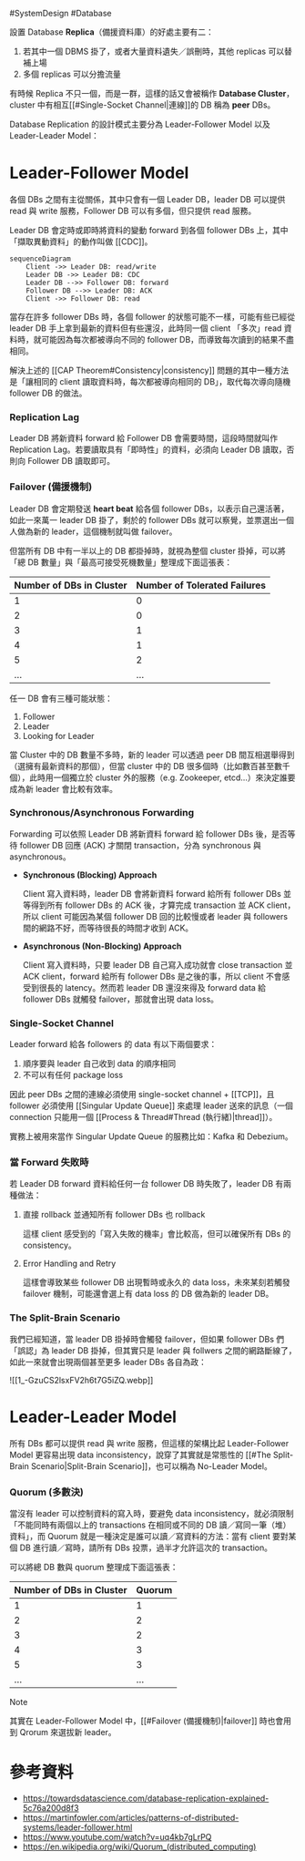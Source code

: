 #SystemDesign #Database

設置 Database **Replica**（備援資料庫）的好處主要有二：

1. 若其中一個 DBMS 掛了，或者大量資料遺失／誤刪時，其他 replicas 可以替補上場
2. 多個 replicas 可以分擔流量

有時候 Replica 不只一個，而是一群，這樣的話又會被稱作 **Database Cluster**，cluster 中有相互[[#Single-Socket Channel|連線]]的 DB 稱為 **peer** DBs。

Database Replication 的設計模式主要分為 Leader-Follower Model 以及 Leader-Leader Model：

# Leader-Follower Model

各個 DBs 之間有主從關係，其中只會有一個 Leader DB，leader DB 可以提供 read 與 write 服務，Follower DB 可以有多個，但只提供 read 服務。

Leader DB 會定時或即時將資料的變動 forward 到各個 follower DBs 上，其中「擷取異動資料」的動作叫做 [[CDC]]。

```mermaid
sequenceDiagram
    Client ->> Leader DB: read/write
    Leader DB ->> Leader DB: CDC
    Leader DB -->> Follower DB: forward
    Follower DB -->> Leader DB: ACK
    Client ->> Follower DB: read
```

當存在許多 follower DBs 時，各個 follower 的狀態可能不一樣，可能有些已經從 leader DB 手上拿到最新的資料但有些還沒，此時同一個 client 「多次」read 資料時，就可能因為每次都被導向不同的 follower DB，而導致每次讀到的結果不盡相同。

解決上述的 [[CAP Theorem#Consistency|consistency]] 問題的其中一種方法是「讓相同的 client 讀取資料時，每次都被導向相同的 DB」，取代每次導向隨機 follower DB 的做法。

### Replication Lag

Leader DB 將新資料 forward 給 Follower DB 會需要時間，這段時間就叫作 Replication Lag。若要讀取具有「即時性」的資料，必須向 Leader DB 讀取，否則向 Follower DB 讀取即可。

### Failover (備援機制)

Leader DB 會定期發送 **heart beat** 給各個 follower DBs，以表示自己還活著，如此一來萬一 leader DB 掛了，剩於的 follower DBs 就可以察覺，並票選出一個人做為新的 leader，這個機制就叫做 failover。

但當所有 DB 中有一半以上的 DB 都掛掉時，就視為整個 cluster 掛掉，可以將「總 DB 數量」與「最高可接受死機數量」整理成下面這張表：

|Number of DBs in Cluster|Number of Tolerated Failures|
|---|---|
|1|0|
|2|0|
|3|1|
|4|1|
|5|2|
|…|…|

任一 DB 會有三種可能狀態：

1. Follower
2. Leader
3. Looking for Leader

當 Cluster 中的 DB 數量不多時，新的 leader 可以透過 peer DB 間互相選舉得到（選擁有最新資料的那個），但當 cluster 中的 DB 很多個時（比如數百甚至數千個），此時用一個獨立於 cluster 外的服務（e.g. Zookeeper, etcd…）來決定誰要成為新 leader 會比較有效率。

### Synchronous/Asynchronous Forwarding

Forwarding 可以依照 Leader DB 將新資料 forward 給 follower DBs 後，是否等待 follower DB 回應 (ACK) 才關閉 transaction，分為 synchronous 與 asynchronous。

- **Synchronous (Blocking) Approach**

    Client 寫入資料時，leader DB 會將新資料 forward 給所有 follower DBs 並等得到所有 follower DBs 的 ACK 後，才算完成 transaction 並 ACK client，所以 client 可能因為某個 follower DB 回的比較慢或者 leader 與 followers 間的網路不好，而等待很長的時間才收到 ACK。

- **Asynchronous (Non-Blocking) Approach**

    Client 寫入資料時，只要 leader DB 自己寫入成功就會 close transaction 並 ACK client，forward 給所有 follower DBs 是之後的事，所以 client 不會感受到很長的 latency。然而若 leader DB 還沒來得及 forward data 給 follower DBs 就觸發 failover，那就會出現 data loss。

### Single-Socket Channel

Leader forward 給各 followers 的 data 有以下兩個要求：

1. 順序要與 leader 自己收到 data 的順序相同
2. 不可以有任何 package loss

因此 peer DBs 之間的連線必須使用 single-socket channel + [[TCP]]，且 follower 必須使用 [[Singular Update Queue]] 來處理 leader 送來的訊息（一個 connection 只能用一個 [[Process & Thread#Thread (執行緒)|thread]]）。

實務上被用來當作 Singular Update Queue 的服務比如：Kafka 和 Debezium。

### 當 Forward 失敗時

若 Leader DB forward 資料給任何一台 follower DB 時失敗了，leader DB 有兩種做法：

1. 直接 rollback 並通知所有 follower DBs 也 rollback

    這樣 client 感受到的「寫入失敗的機率」會比較高，但可以確保所有 DBs 的 consistency。

2. Error Handling and Retry

    這樣會導致某些 follower DB 出現暫時或永久的 data loss，未來某刻若觸發 failover 機制，可能還會選上有 data loss 的 DB 做為新的 leader DB。

### The Split-Brain Scenario

我們已經知道，當 leader DB 掛掉時會觸發 failover，但如果 follower DBs 們「誤認」為 leader DB 掛掉，但其實只是 leader 與 follwers 之間的網路斷線了，如此一來就會出現兩個甚至更多 leader DBs 各自為政：

![[1_-GzuCS2lsxFV2h6t7G5iZQ.webp]]

# Leader-Leader Model

所有 DBs 都可以提供 read 與 write 服務，但這樣的架構比起 Leader-Follower Model 更容易出現 data inconsistency，說穿了其實就是常態性的 [[#The Split-Brain Scenario|Split-Brain Scenario]]，也可以稱為 No-Leader Model。

### Quorum (多數決)

當沒有 leader 可以控制資料的寫入時，要避免 data inconsistency，就必須限制「不能同時有兩個以上的 transactions 在相同或不同的 DB 讀／寫同一筆（堆）資料」，而 Quorum 就是一種決定是誰可以讀／寫資料的方法：當有 client 要對某個 DB 進行讀／寫時，請所有 DBs 投票，過半才允許這次的 transaction。

可以將總 DB 數與 quorum 整理成下面這張表：

|Number of DBs in Cluster|Quorum|
|---|---|
|1|1|
|2|2|
|3|2|
|4|3|
|5|3|
|…|…|

>[!Note]
>其實在 Leader-Follower Model 中，[[#Failover (備援機制)|failover]] 時也會用到 Qrorum 來選拔新 leader。

# 參考資料

- <https://towardsdatascience.com/database-replication-explained-5c76a200d8f3>
- <https://martinfowler.com/articles/patterns-of-distributed-systems/leader-follower.html>
- <https://www.youtube.com/watch?v=uq4kb7gLrPQ>
- <https://en.wikipedia.org/wiki/Quorum_(distributed_computing)>
